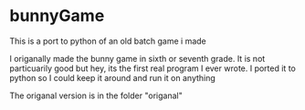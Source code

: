 # bunnyGame
This is a port to python of an old batch game i made

I origanally made the bunny game in sixth or seventh grade.
It is not particuarily good but hey, its the first real program I ever wrote.
I ported it to python so I could keep it around and run it on anything

The origanal version is in the folder "origanal"
